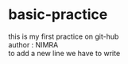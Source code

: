 # basic-practice
this is my first practice on git-hub
<br>
author : NIMRA
<br>
to add a new line we have to write <br>

